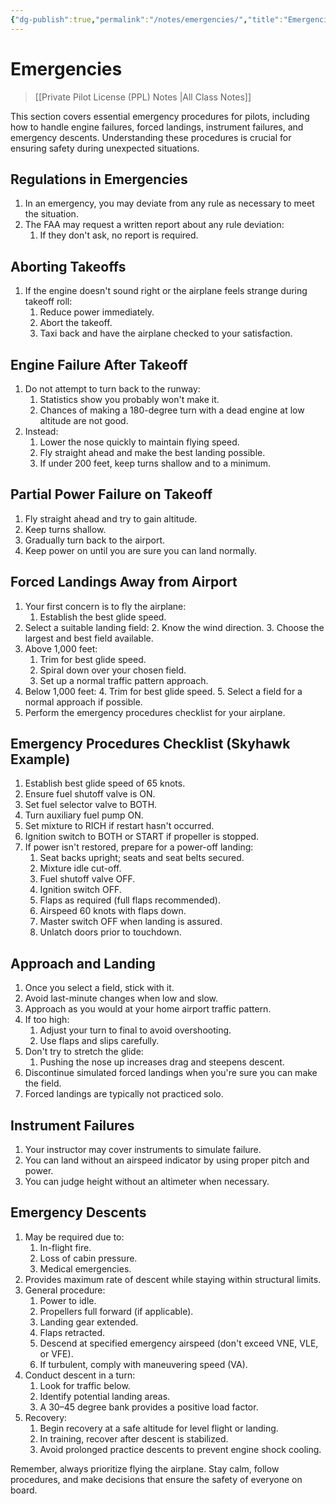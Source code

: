 ```yaml
---
{"dg-publish":true,"permalink":"/notes/emergencies/","title":"Emergencies","tags":["aviation","classnotes"]}
---
```



# Emergencies
> [[Private Pilot License (PPL) Notes \|All Class Notes]]

This section covers essential emergency procedures for pilots, including how to handle engine failures, forced landings, instrument failures, and emergency descents. Understanding these procedures is crucial for ensuring safety during unexpected situations.

## Regulations in Emergencies

1. In an emergency, you may deviate from any rule as necessary to meet the situation.
2. The FAA may request a written report about any rule deviation:
    1. If they don't ask, no report is required.

## Aborting Takeoffs

1. If the engine doesn't sound right or the airplane feels strange during takeoff roll:
    1. Reduce power immediately.
    2. Abort the takeoff.
    3. Taxi back and have the airplane checked to your satisfaction.

## Engine Failure After Takeoff

1. Do not attempt to turn back to the runway:
    1. Statistics show you probably won't make it.
    2. Chances of making a 180-degree turn with a dead engine at low altitude are not good.
2. Instead:
    1. Lower the nose quickly to maintain flying speed.
    2. Fly straight ahead and make the best landing possible.
    3. If under 200 feet, keep turns shallow and to a minimum.

## Partial Power Failure on Takeoff

1. Fly straight ahead and try to gain altitude.
2. Keep turns shallow.
3. Gradually turn back to the airport.
4. Keep power on until you are sure you can land normally.

## Forced Landings Away from Airport

1. Your first concern is to fly the airplane:
    1. Establish the best glide speed.
2. Select a suitable landing field:
    2. Know the wind direction.
    3. Choose the largest and best field available.
3. Above 1,000 feet:
    1. Trim for best glide speed.
    2. Spiral down over your chosen field.
    3. Set up a normal traffic pattern approach.
4. Below 1,000 feet:
    4. Trim for best glide speed.
    5. Select a field for a normal approach if possible.
5. Perform the emergency procedures checklist for your airplane.

## Emergency Procedures Checklist (Skyhawk Example)

1. Establish best glide speed of 65 knots.
2. Ensure fuel shutoff valve is ON.
3. Set fuel selector valve to BOTH.
4. Turn auxiliary fuel pump ON.
5. Set mixture to RICH if restart hasn't occurred.
6. Ignition switch to BOTH or START if propeller is stopped.
7. If power isn't restored, prepare for a power-off landing:
    1. Seat backs upright; seats and seat belts secured.
    2. Mixture idle cut-off.
    3. Fuel shutoff valve OFF.
    4. Ignition switch OFF.
    5. Flaps as required (full flaps recommended).
    6. Airspeed 60 knots with flaps down.
    7. Master switch OFF when landing is assured.
    8. Unlatch doors prior to touchdown.

## Approach and Landing

1. Once you select a field, stick with it.
2. Avoid last-minute changes when low and slow.
3. Approach as you would at your home airport traffic pattern.
4. If too high:
    1. Adjust your turn to final to avoid overshooting.
    2. Use flaps and slips carefully.
5. Don't try to stretch the glide:
    1. Pushing the nose up increases drag and steepens descent.
6. Discontinue simulated forced landings when you're sure you can make the field.
7. Forced landings are typically not practiced solo.

## Instrument Failures

1. Your instructor may cover instruments to simulate failure.
2. You can land without an airspeed indicator by using proper pitch and power.
3. You can judge height without an altimeter when necessary.

## Emergency Descents

1. May be required due to:
    1. In-flight fire.
    2. Loss of cabin pressure.
    3. Medical emergencies.
2. Provides maximum rate of descent while staying within structural limits.
3. General procedure:
    1. Power to idle.
    2. Propellers full forward (if applicable).
    3. Landing gear extended.
    4. Flaps retracted.
    5. Descend at specified emergency airspeed (don't exceed VNE, VLE, or VFE).
    6. If turbulent, comply with maneuvering speed (VA).
4. Conduct descent in a turn:
    1. Look for traffic below.
    2. Identify potential landing areas.
    3. A 30–45 degree bank provides a positive load factor.
5. Recovery:
    1. Begin recovery at a safe altitude for level flight or landing.
    2. In training, recover after descent is stabilized.
    3. Avoid prolonged practice descents to prevent engine shock cooling.

Remember, always prioritize flying the airplane. Stay calm, follow procedures, and make decisions that ensure the safety of everyone on board.